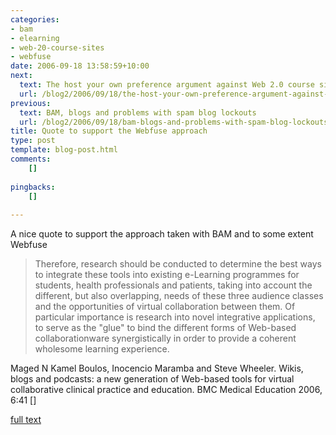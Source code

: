 ```yaml
---
categories:
- bam
- elearning
- web-20-course-sites
- webfuse
date: 2006-09-18 13:58:59+10:00
next:
  text: The host your own preference argument against Web 2.0 course sites
  url: /blog2/2006/09/18/the-host-your-own-preference-argument-against-web-20-course-sites/
previous:
  text: BAM, blogs and problems with spam blog lockouts
  url: /blog2/2006/09/18/bam-blogs-and-problems-with-spam-blog-lockouts/
title: Quote to support the Webfuse approach
type: post
template: blog-post.html
comments:
    []
    
pingbacks:
    []
    
---
```

A nice quote to support the approach taken with BAM and to some extent Webfuse

> Therefore, research should be conducted to determine the best ways to integrate these tools into existing e-Learning programmes for students, health professionals and patients, taking into account the different, but also overlapping, needs of these three audience classes and the opportunities of virtual collaboration between them. Of particular importance is research into novel integrative applications, to serve as the "glue" to bind the different forms of Web-based collaborationware synergistically in order to provide a coherent wholesome learning experience.

Maged N Kamel Boulos, Inocencio Maramba and Steve Wheeler. Wikis, blogs and podcasts: a new generation of Web-based tools for virtual collaborative clinical practice and education. BMC Medical Education 2006, 6:41 \[\]

[full text](http://www.biomedcentral.com/content/pdf/1472-6920-6-41.pdf)